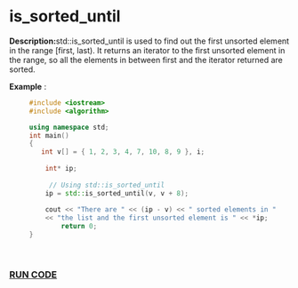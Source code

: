 <h1>is_sorted_until</h1>
<p><strong>Description:</strong>std::is_sorted_until is used to find out the first unsorted element in the range [first, last). It returns an iterator to the first unsorted element in the range, so all the elements in between first and the iterator returned are sorted.</p>


**Example** :
         
```cpp  
     #include <iostream> 
     #include <algorithm> 

     using namespace std; 
     int main() 
     {    
        int v[] = { 1, 2, 3, 4, 7, 10, 8, 9 }, i; 
  
         int* ip; 
  
          // Using std::is_sorted_until 
         ip = std::is_sorted_until(v, v + 8); 
  
         cout << "There are " << (ip - v) << " sorted elements in "
         << "the list and the first unsorted element is " << *ip; 
             return 0; 
     } 
```

<br>
<h3><a href="https://rextester.com/NLRDYA45690">RUN CODE</a><h3>
